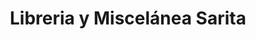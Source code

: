 ---
title: "Libreria y Miscelánea Sarita"
url: /puerto-de-san-jose/libreria-y-miscelanea-sarita/
shop: Bücher
---